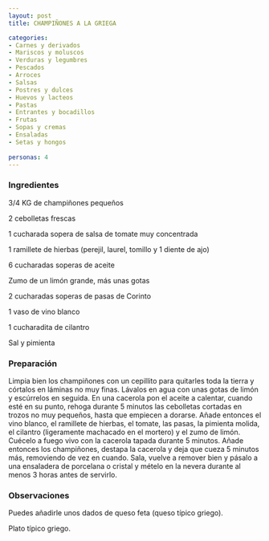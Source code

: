 ```yaml
---
layout: post
title: CHAMPIÑONES A LA GRIEGA

categories:
- Carnes y derivados
- Mariscos y moluscos
- Verduras y legumbres
- Pescados
- Arroces
- Salsas
- Postres y dulces
- Huevos y lacteos
- Pastas
- Entrantes y bocadillos
- Frutas
- Sopas y cremas
- Ensaladas
- Setas y hongos
 
personas: 4 
---
```


<h3>Ingredientes</h3>
3/4 KG de champiñones pequeños

2 cebolletas frescas

1 cucharada sopera de salsa de tomate muy concentrada

1 ramillete de hierbas (perejil, laurel, tomillo y 1 diente de ajo)

6 cucharadas soperas de aceite

Zumo de un limón grande, más unas gotas

2 cucharadas soperas de pasas de Corinto

1 vaso de vino blanco

1 cucharadita de cilantro

Sal y pimienta

<h3>Preparación</h3>
Limpia bien los champiñones con un cepillito para quitarles toda la tierra y córtalos en láminas no muy finas. Lávalos en agua con unas gotas de limón y escúrrelos en seguida. En una cacerola pon el aceite a calentar, cuando esté en su punto, rehoga durante 5 minutos las cebolletas cortadas en trozos no muy pequeños, hasta que empiecen a dorarse. Añade entonces el vino blanco, el ramillete de hierbas, el tomate, las pasas, la pimienta molida, el cilantro (ligeramente machacado en el mortero) y el zumo de limón. Cuécelo a fuego vivo con la cacerola tapada durante 5 minutos. Añade entonces los champiñones, destapa la cacerola y deja que cueza 5 minutos más, removiendo de vez en cuando. Sala, vuelve a remover bien y pásalo a una ensaladera de porcelana o cristal y mételo en la nevera durante al menos 3 horas antes de servirlo.

<h3>Observaciones</h3>
Puedes añadirle unos dados de queso feta (queso típico griego).

Plato típico griego.

